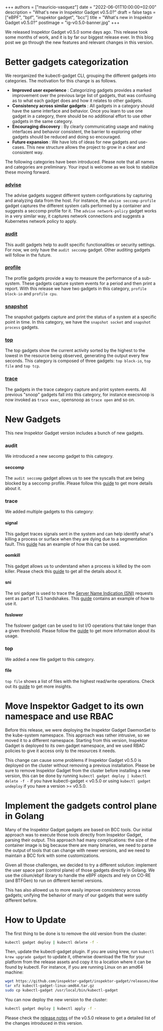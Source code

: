 +++
authors = ["mauricio-vasquez"]
date = "2022-06-01T10:00:00+02:00"
description = "What's new in Inspektor Gadget v0.5.0?"
draft = false
tags = ["eBPF", "bpf", "inspektor gadget", "bcc"]
title = "What's new in Inspektor Gadget v0.5.0?"
postImage = "ig-v0.5.0-banner.jpg"
+++

We released Inspektor Gadget v0.5.0 some days ago. This release took
some months of work, and it is by far our biggest release ever. In this
blog post we go through the new features and relevant changes in this
version.

# Better gadgets categorization

We reorganized the kubectl-gadget CLI, grouping the different gadgets
into categories. The motivation for this change is as follows.

- **Improved user experience** : Categorizing gadgets provides a marked
  improvement over the previous large list of gadgets, that was
  confusing as to what each gadget does and how it relates to other
  gadgets.
- **Consistency across similar gadgets** : All gadgets in a category
  should have the same interface and behavior. Once you learn to use one
  gadget in a category, there should be no additional effort to use
  other gadgets in the same category.
- **Encouraging discovery** : By clearly communicating usage and making
  interfaces and behavior consistent, the barrier to exploring other
  gadgets should be reduced and doing so encouraged.
- **Future expansion** : We have lots of ideas for new gadgets and
  use-cases. This new structure allows the project to grow in a clear
  and consistent way.

The following categories have been introduced. Please note that all
names and categories are preliminary. Your input is welcome as we look
to stabilize these moving forward.

### [advise](https://kinvolk.io/docs/inspektor-gadget/latest/guides/advise/)

The advise gadgets suggest different system configurations by capturing
and analyzing data from the host. For instance, the `advise
seccomp-profile` gadget captures the different system calls performed by
a container and suggests a seccomp profile for it. The `advise
network-policy` gadget works in a very similar way, it captures network
connections and suggests a Kubernetes network policy to apply.

### [audit](https://kinvolk.io/docs/inspektor-gadget/latest/guides/audit/)

This audit gadgets help to audit specific functionalities or security
settings. For now, we only have the `audit seccomp` gadget. Other auditing
gadgets will follow in the future.

### [profile](https://kinvolk.io/docs/inspektor-gadget/latest/guides/profile/)

The profile gadgets provide a way to measure the performance of a
sub-system. These gadgets capture system events for a period and then
print a report. With this release we have two gadgets in this category,
`profile block-io` and `profile cpu`.

### [snapshot](https://kinvolk.io/docs/inspektor-gadget/latest/guides/snapshot/)

The snapshot gadgets capture and print the status of a system at a
specific point in time. In this category, we have the `snapshot socket`
and `snapshot process` gadgets.

### [top](https://kinvolk.io/docs/inspektor-gadget/latest/guides/top/)

The top gadgets show the current activity sorted by the highest to the
lowest in the resource being observed, generating the output every few
seconds. This category is composed of three gadgets: `top block-io`, `top
file` and `top tcp`.

### [trace](https://kinvolk.io/docs/inspektor-gadget/latest/guides/trace/)

The gadgets in the trace category capture and print system events. All
previous "snoop" gadgets fall into this category, for instance execsnoop
is now invoked as `trace exec`, opensnoop as `trace open` and so on.

# New Gadgets

This new Inspektor Gadget version includes a bunch of new gadgets.

### audit

We introduced a new secomp gadget to this category.

#### seccomp

The `audit seccomp` gadget allows us to see the syscalls that are being
blocked by a seccomp profile. Please follow this
[guide](https://kinvolk.io/docs/inspektor-gadget/latest/guides/audit/seccomp.md)
to get more details about it.

### trace

We added multiple gadgets to this category:

#### signal

This gadget traces signals sent in the system and can help identify
what's killing a process or surface when they are dying due to a
segmentation fault. This
[guide](https://kinvolk.io/docs/inspektor-gadget/latest/guides/trace/signal.md)
has an example of how this can be used.

#### oomkill

This gadget allows us to understand when a process is killed by the oom
killer. Please check this
[guide](https://kinvolk.io/docs/inspektor-gadget/latest/guides/trace/oomkill.md)
to get all the details about it.

#### sni

The sni gadget is used to trace the [Server Name Indication
(SNI)](https://en.wikipedia.org/wiki/Server_Name_Indication) requests
sent as part of TLS handshakes. This
[guide](https://kinvolk.io/docs/inspektor-gadget/latest/guides/trace/sni.md)
contains an example of how to use it.

#### fsslower

The fsslower gadget can be used to list I/O operations that take longer
than a given threshold. Please follow the
[guide](https://kinvolk.io/docs/inspektor-gadget/latest/guides/trace/fsslower.md)
to get more information about its usage.

### top

We added a new file gadget to this category.

#### file

`top file` shows a list of files with the highest read/write operations.
Check out its
[guide](https://kinvolk.io/docs/inspektor-gadget/latest/guides/top/file.md)
to get more insights.

# Move Inspektor Gadget to its own namespace and use RBAC

Before this release, we were deploying the Inspektor Gadget DaemonSet to
the kube-system namespace. This approach was rather intrusive, so we
moved it to a different namespace. Starting from this version, Inspektor
Gadget is deployed to its own gadget namespace, and we used RBAC
policies to give it access only to the resources it needs.

This change can cause some problems if Inspektor Gadget v0.5.0 is
deployed on the cluster without removing a previous installation. Please
be sure to remove Inspektor Gadget from the cluster before installing a
new version, this can be done by running `kubectl gadget deploy |
kubectl delete -f -` if you have kubectl-gadget < v0.5.0 or using
`kubectl gadget undeploy` if you have a version >= v0.5.0.

# Implement the gadgets control plane in Golang

Many of the Inspektor Gadget gadgets are based on BCC tools. Our initial
approach was to execute those tools directly from Inspektor Gadget,
parsing their output. This approach had many complications: the size of
the container image is big because there are many binaries, we need to
parse the output of tools that can change with newer versions, and we
need to maintain a BCC fork with some customizations.

Given all those challenges, we decided to try a different solution:
implement the user space part (control plane) of those gadgets directly
in Golang. We use the cilium/ebpf library to handle the eBPF objects and
rely on CO-RE (and BTFGen) to run on different kernel versions.

This has also allowed us to more easily improve consistency across
gadgets; unifying the behavior of many of our gadgets that were subtly
different before.

# How to Update

The first thing to be done is to remove the old version from the cluster:

```bash
kubectl gadget deploy | kubectl delete -f -
```

Then, update the kubectl-gadget plugin. If you are using krew, run
`kubectl krew upgrade gadget` to update it, otherwise download the file
for your platform from the release assets and copy it to a location
where it can be found by kubectl. For instance, if you are running Linux
on an amd64 machine:

```bash
wget https://github.com/inspektor-gadget/inspektor-gadget/releases/download/v0.5.0/kubectl-gadget-linux-amd64.tar.gz
tar xfz kubectl-gadget-linux-amd64.tar.gz
sudo cp kubectl-gadget /usr/local/bin/kubectl-gadget
```

You can now deploy the new version to the cluster:

```bash
kubectl gadget deploy | kubectl apply -f -
```

Please check the [release
notes](https://github.com/inspektor-gadget/inspektor-gadget/releases/tag/v0.5.0)
of the v0.5.0 release to get a detailed list of the changes introduced
in this version.